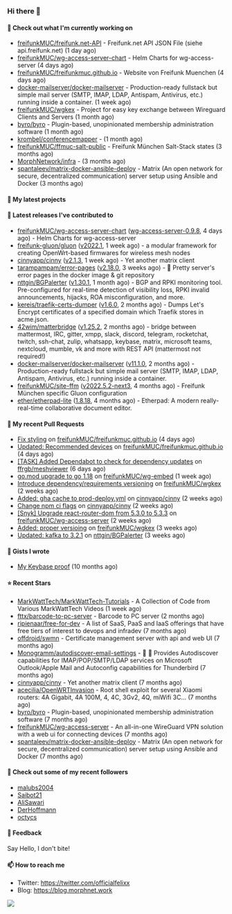 ### Hi there 👋

#### 👷 Check out what I'm currently working on

- [freifunkMUC/freifunk.net-API](https://github.com/freifunkMUC/freifunk.net-API) - Freifunk.net API JSON File (siehe api.freifunk.net) (1 day ago)
- [freifunkMUC/wg-access-server-chart](https://github.com/freifunkMUC/wg-access-server-chart) - Helm Charts for wg-access-server (4 days ago)
- [freifunkMUC/freifunkmuc.github.io](https://github.com/freifunkMUC/freifunkmuc.github.io) - Website von Freifunk Muenchen (4 days ago)
- [docker-mailserver/docker-mailserver](https://github.com/docker-mailserver/docker-mailserver) - Production-ready fullstack but simple mail server (SMTP, IMAP, LDAP, Antispam, Antivirus, etc.) running inside a container. (1 week ago)
- [freifunkMUC/wgkex](https://github.com/freifunkMUC/wgkex) - Project for easy key exchange between Wireguard Clients and Servers (1 month ago)
- [byro/byro](https://github.com/byro/byro) - Plugin-based, unopinionated membership administration software (1 month ago)
- [krombel/conferencemapper](https://github.com/krombel/conferencemapper) -  (1 month ago)
- [freifunkMUC/ffmuc-salt-public](https://github.com/freifunkMUC/ffmuc-salt-public) - Freifunk München Salt-Stack states (3 months ago)
- [MorphNetwork/infra](https://github.com/MorphNetwork/infra) -  (3 months ago)
- [spantaleev/matrix-docker-ansible-deploy](https://github.com/spantaleev/matrix-docker-ansible-deploy) - Matrix (An open network for secure, decentralized communication) server setup using Ansible and Docker (3 months ago)

#### 🌱 My latest projects


#### 🔭 Latest releases I've contributed to

- [freifunkMUC/wg-access-server-chart](https://github.com/freifunkMUC/wg-access-server-chart) ([wg-access-server-0.9.8](https://github.com/freifunkMUC/wg-access-server-chart/releases/tag/wg-access-server-0.9.8), 4 days ago) - Helm Charts for wg-access-server
- [freifunk-gluon/gluon](https://github.com/freifunk-gluon/gluon) ([v2022.1](https://github.com/freifunk-gluon/gluon/releases/tag/v2022.1), 1 week ago) - a modular framework for creating OpenWrt-based firmwares for wireless mesh nodes
- [cinnyapp/cinny](https://github.com/cinnyapp/cinny) ([v2.1.3](https://github.com/cinnyapp/cinny/releases/tag/v2.1.3), 1 week ago) - Yet another matrix client
- [tarampampam/error-pages](https://github.com/tarampampam/error-pages) ([v2.18.0](https://github.com/tarampampam/error-pages/releases/tag/v2.18.0), 3 weeks ago) - 🚧 Pretty server&#39;s error pages in the docker image &amp; git repository
- [nttgin/BGPalerter](https://github.com/nttgin/BGPalerter) ([v1.30.1](https://github.com/nttgin/BGPalerter/releases/tag/v1.30.1), 1 month ago) - BGP and RPKI monitoring tool. Pre-configured for real-time detection of visibility loss, RPKI invalid announcements, hijacks, ROA misconfiguration, and more.
- [kereis/traefik-certs-dumper](https://github.com/kereis/traefik-certs-dumper) ([v1.6.0](https://github.com/kereis/traefik-certs-dumper/releases/tag/v1.6.0), 2 months ago) - Dumps Let&#39;s Encrypt certificates of a specified domain which Traefik stores in acme.json.
- [42wim/matterbridge](https://github.com/42wim/matterbridge) ([v1.25.2](https://github.com/42wim/matterbridge/releases/tag/v1.25.2), 2 months ago) - bridge between mattermost, IRC, gitter, xmpp, slack, discord, telegram, rocketchat, twitch, ssh-chat, zulip, whatsapp, keybase, matrix, microsoft teams, nextcloud, mumble, vk and more with REST API (mattermost not required!)
- [docker-mailserver/docker-mailserver](https://github.com/docker-mailserver/docker-mailserver) ([v11.1.0](https://github.com/docker-mailserver/docker-mailserver/releases/tag/v11.1.0), 2 months ago) - Production-ready fullstack but simple mail server (SMTP, IMAP, LDAP, Antispam, Antivirus, etc.) running inside a container.
- [freifunkMUC/site-ffm](https://github.com/freifunkMUC/site-ffm) ([v2022.5.2-next3](https://github.com/freifunkMUC/site-ffm/releases/tag/v2022.5.2-next3), 4 months ago) - Freifunk München specific Gluon configuration
- [ether/etherpad-lite](https://github.com/ether/etherpad-lite) ([1.8.18](https://github.com/ether/etherpad-lite/releases/tag/1.8.18), 4 months ago) - Etherpad: A modern really-real-time collaborative document editor.

#### 🔨 My recent Pull Requests

- [Fix styling](https://github.com/freifunkMUC/freifunkmuc.github.io/pull/341) on [freifunkMUC/freifunkmuc.github.io](https://github.com/freifunkMUC/freifunkmuc.github.io) (4 days ago)
- [Updated: Recommended devices](https://github.com/freifunkMUC/freifunkmuc.github.io/pull/340) on [freifunkMUC/freifunkmuc.github.io](https://github.com/freifunkMUC/freifunkmuc.github.io) (4 days ago)
- [[TASK] Added Dependabot to check for dependency updates](https://github.com/ffrgb/meshviewer/pull/325) on [ffrgb/meshviewer](https://github.com/ffrgb/meshviewer) (6 days ago)
- [go.mod upgrade to go 1.18](https://github.com/freifunkMUC/wg-embed/pull/14) on [freifunkMUC/wg-embed](https://github.com/freifunkMUC/wg-embed) (1 week ago)
- [Introduce dependency/requirements versioning](https://github.com/freifunkMUC/wgkex/pull/88) on [freifunkMUC/wgkex](https://github.com/freifunkMUC/wgkex) (2 weeks ago)
- [Added: gha cache to prod-deploy.yml](https://github.com/cinnyapp/cinny/pull/789) on [cinnyapp/cinny](https://github.com/cinnyapp/cinny) (2 weeks ago)
- [Change npm ci flags](https://github.com/cinnyapp/cinny/pull/788) on [cinnyapp/cinny](https://github.com/cinnyapp/cinny) (2 weeks ago)
- [[Snyk] Upgrade react-router-dom from 5.3.0 to 5.3.3](https://github.com/freifunkMUC/wg-access-server/pull/241) on [freifunkMUC/wg-access-server](https://github.com/freifunkMUC/wg-access-server) (2 weeks ago)
- [Added: proper versioing](https://github.com/freifunkMUC/wgkex/pull/86) on [freifunkMUC/wgkex](https://github.com/freifunkMUC/wgkex) (3 weeks ago)
- [Updated: kafka to 3.2.1](https://github.com/nttgin/BGPalerter/pull/891) on [nttgin/BGPalerter](https://github.com/nttgin/BGPalerter) (3 weeks ago)

#### 📓 Gists I wrote

- [My Keybase proof](https://gist.github.com/69863960a08efeb03ad576ccaf93d880) (10 months ago)

#### ⭐ Recent Stars

- [MarkWattTech/MarkWattTech-Tutorials](https://github.com/MarkWattTech/MarkWattTech-Tutorials) - A Collection of Code from Various MarkWattTech Videos (1 week ago)
- [fttx/barcode-to-pc-server](https://github.com/fttx/barcode-to-pc-server) - Barcode to PC server (2 months ago)
- [ripienaar/free-for-dev](https://github.com/ripienaar/free-for-dev) - A list of SaaS, PaaS and IaaS offerings that have free tiers of interest to devops and infradev (7 months ago)
- [offdroid/swmn](https://github.com/offdroid/swmn) - Certificate management server with api and web UI (7 months ago)
- [Monogramm/autodiscover-email-settings](https://github.com/Monogramm/autodiscover-email-settings) - :whale: :wrench: Provides Autodiscover capabilities for IMAP/POP/SMTP/LDAP services on Microsoft Outlook/Apple Mail and Autoconfig capabilities for Thunderbird (7 months ago)
- [cinnyapp/cinny](https://github.com/cinnyapp/cinny) - Yet another matrix client (7 months ago)
- [acecilia/OpenWRTInvasion](https://github.com/acecilia/OpenWRTInvasion) - Root shell exploit for several Xiaomi routers: 4A Gigabit, 4A 100M, 4, 4C, 3Gv2, 4Q, miWifi 3C... (7 months ago)
- [byro/byro](https://github.com/byro/byro) - Plugin-based, unopinionated membership administration software (7 months ago)
- [freifunkMUC/wg-access-server](https://github.com/freifunkMUC/wg-access-server) - An all-in-one WireGuard VPN solution with a web ui for connecting devices (7 months ago)
- [spantaleev/matrix-docker-ansible-deploy](https://github.com/spantaleev/matrix-docker-ansible-deploy) - Matrix (An open network for secure, decentralized communication) server setup using Ansible and Docker (7 months ago)

#### 👯 Check out some of my recent followers

- [malubs2004](https://github.com/malubs2004)
- [Saibot21](https://github.com/Saibot21)
- [AliSawari](https://github.com/AliSawari)
- [DerHoffmann](https://github.com/DerHoffmann)
- [octycs](https://github.com/octycs)

#### 💬 Feedback

Say Hello, I don't bite!

#### 📫 How to reach me

- Twitter: https://twitter.com/officialfelixx
- Blog: https://blog.morphnet.work

<img align="left" src="https://github-readme-stats.vercel.app/api?username=GoliathLabs&show_icons=true&hide_border=true&layout=compact&theme=chartreuse-dark&hide_rank=true&include_all_commits=true&bg_color=0d1117" />
